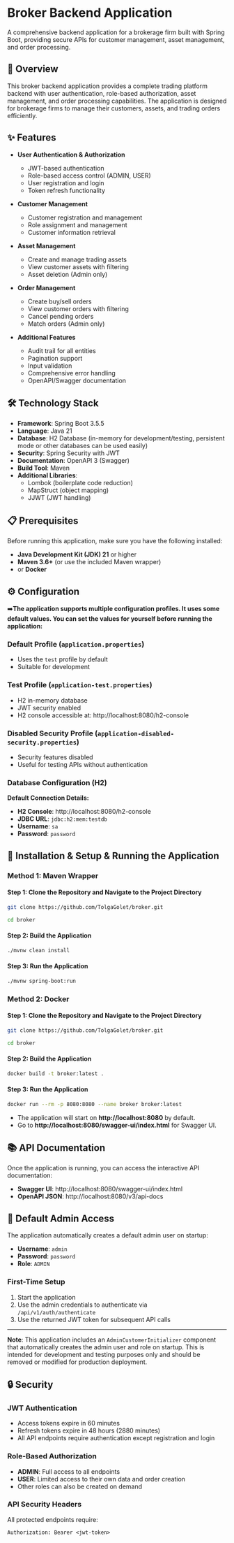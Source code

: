 # Broker Backend Application

A comprehensive backend application for a brokerage firm built with Spring Boot, providing secure APIs for customer
management, asset management, and order processing.

## 🎯 Overview

This broker backend application provides a complete trading platform backend with user authentication, role-based
authorization, asset management, and order processing capabilities. The application is designed for brokerage firms to
manage their customers, assets, and trading orders efficiently.

## ✨ Features

- **User Authentication & Authorization**
    - JWT-based authentication
    - Role-based access control (ADMIN, USER)
    - User registration and login
    - Token refresh functionality

- **Customer Management**
    - Customer registration and management
    - Role assignment and management
    - Customer information retrieval

- **Asset Management**
    - Create and manage trading assets
    - View customer assets with filtering
    - Asset deletion (Admin only)

- **Order Management**
    - Create buy/sell orders
    - View customer orders with filtering
    - Cancel pending orders
    - Match orders (Admin only)

- **Additional Features**
    - Audit trail for all entities
    - Pagination support
    - Input validation
    - Comprehensive error handling
    - OpenAPI/Swagger documentation

## 🛠 Technology Stack

- **Framework**: Spring Boot 3.5.5
- **Language**: Java 21
- **Database**: H2 Database (in-memory for development/testing, persistent mode or other databases can be used easily)
- **Security**: Spring Security with JWT
- **Documentation**: OpenAPI 3 (Swagger)
- **Build Tool**: Maven
- **Additional Libraries**:
    - Lombok (boilerplate code reduction)
    - MapStruct (object mapping)
    - JJWT (JWT handling)

## 📋 Prerequisites

Before running this application, make sure you have the following installed:

- **Java Development Kit (JDK) 21** or higher
- **Maven 3.6+** (or use the included Maven wrapper)
- or **Docker**

## ⚙️ Configuration

➡️**The application supports multiple configuration profiles. It uses some default values. You can set the values for
yourself before running the application:**

### Default Profile (`application.properties`)

- Uses the `test` profile by default
- Suitable for development

### Test Profile (`application-test.properties`)

- H2 in-memory database
- JWT security enabled
- H2 console accessible at: http://localhost:8080/h2-console

### Disabled Security Profile (`application-disabled-security.properties`)

- Security features disabled
- Useful for testing APIs without authentication

### Database Configuration (H2)

**Default Connection Details:**

- **H2 Console**: http://localhost:8080/h2-console
- **JDBC URL**: `jdbc:h2:mem:testdb`
- **Username**: `sa`
- **Password**: `password`

## 🚀 Installation & Setup & Running the Application

### Method 1: Maven Wrapper

#### Step 1: Clone the Repository and Navigate to the Project Directory

```bash
git clone https://github.com/TolgaGolet/broker.git
```

```bash
cd broker
```

#### Step 2: Build the Application

```bash
./mvnw clean install
```

#### Step 3: Run the Application

```bash
./mvnw spring-boot:run
```

### Method 2: Docker

#### Step 1: Clone the Repository and Navigate to the Project Directory

```bash
git clone https://github.com/TolgaGolet/broker.git
```

```bash
cd broker
```

#### Step 2: Build the Application

```bash
docker build -t broker:latest .
```

#### Step 3: Run the Application

```bash
docker run --rm -p 8080:8080 --name broker broker:latest
```

- The application will start on **http://localhost:8080** by default.
- Go to **http://localhost:8080/swagger-ui/index.html** for Swagger UI.

## 📚 API Documentation

Once the application is running, you can access the interactive API documentation:

- **Swagger UI**: http://localhost:8080/swagger-ui/index.html
- **OpenAPI JSON**: http://localhost:8080/v3/api-docs

## 🔐 Default Admin Access

The application automatically creates a default admin user on startup:

- **Username**: `admin`
- **Password**: `password`
- **Role**: `ADMIN`

### First-Time Setup

1. Start the application
2. Use the admin credentials to authenticate via `/api/v1/auth/authenticate`
3. Use the returned JWT token for subsequent API calls

---
**Note**: This application includes an `AdminCustomerInitializer` component that automatically creates the admin user
and role on startup. This is intended for development and testing purposes only and should be removed or modified for
production deployment.

## 🔒 Security

### JWT Authentication

- Access tokens expire in 60 minutes
- Refresh tokens expire in 48 hours (2880 minutes)
- All API endpoints require authentication except registration and login

### Role-Based Authorization

- **ADMIN**: Full access to all endpoints
- **USER**: Limited access to their own data and order creation
- Other roles can also be created on demand

### API Security Headers

All protected endpoints require:

```
Authorization: Bearer <jwt-token>
```
